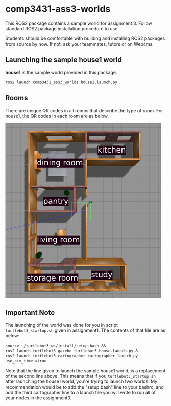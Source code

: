 # comp3431-ass3-worlds

This ROS2 package contains a sample world for assignment 3.
Follow standard ROS2 package installation procedure to use.

Students should be comfortable with building and installing ROS2 packages from source by now. If not,
ask your teammates, tutors or on Webcms.

## Launching the sample house1 world

**house1** is the sample world provided in this package.

```
ros2 launch comp3431_ass3_worlds house1.launch.py
```

## Rooms

There are unique QR codes in all rooms that describe the type of room. For house1, the QR codes in each room are as below.

![](images/house1.png)



## Important Note

The launching of the world was done for you in script `turtlebot3_startup.sh` given in assignment1.
The contents of that file are as below:

```
source ~/turtlebot3_ws/install/setup.bash &&
ros2 launch turtlebot3_gazebo turtlebot3_house.launch.py &
ros2 launch turtlebot3_cartographer cartographer.launch.py use_sim_time:=true
```

Note that the line given to launch the sample house1 world, is a replacement of the second line above.
This means that if you `turtlebot3_startup.sh` after launching the house1 world, you're trying to launch two worlds.
My recommendation would be to add the "setup.bash" line to your bashrc, and add the third cartographer line to a launch file you will write to run all of your nodes in the assignment3.
